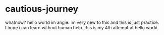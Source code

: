# cautious-journey
whatnow?
hello world im angie. im very new to this and this is just practice. I hope i can learn without human help. this is my 4th attempt at hello world.
